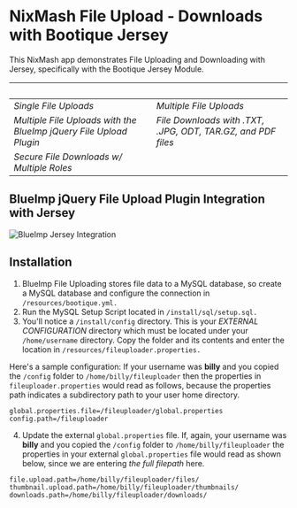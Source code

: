 NixMash File Upload - Downloads with Bootique Jersey
==========================

This NixMash app demonstrates File Uploading and Downloading with Jersey, specifically with the Bootique Jersey Module.

&nbsp; | &nbsp; 
| --- | --- | 
| *Single File Uploads* | *Multiple File Uploads* | 
| *Multiple File Uploads with the BlueImp jQuery File Upload Plugin* | *File Downloads with .TXT, .JPG, ODT, TAR.GZ, and PDF files* |
| *Secure File Downloads w/ Multiple Roles* ||

## BlueImp jQuery File Upload Plugin Integration with Jersey ##

![BlueImp Jersey Integration](http://nixmash.com/x/pics/github/jersey-blueimp.png)

## Installation ## 

1. BlueImp File Uploading stores file data to a MySQL database, so create a MySQL database and configure the connection in `/resources/bootique.yml.`
2. Run the MySQL Setup Script located in `/install/sql/setup.sql.`
3. You'll notice a `/install/config` directory. This is your *EXTERNAL CONFIGURATION* directory which must be located under your `/home/username` directory. Copy the folder and its contents and enter the location in `/resources/fileuploader.properties.`

Here's a sample configuration: If your username was **billy** and you copied the `/config` folder to `/home/billy/fileuploader` then the properties in `fileuploader.properties` would read as follows, because the properties path indicates a subdirectory path to your user home directory.

```properties
global.properties.file=/fileuploader/global.properties
config.path=/fileuploader
```

4. Update the external `global.properties` file. If, again, your username was **billy** and you copied the `/config` folder to `/home/billy/fileuploader` the properties in your external `global.properties` file would read as shown below, since we are entering *the full filepath* here.

```properties
file.upload.path=/home/billy/fileuploader/files/
thumbnail.upload.path=/home/billy/fileuploader/thumbnails/
downloads.path=/home/billy/fileuploader/downloads/
```


